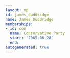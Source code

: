 ```yaml
---
layout: mp
id: james_duddridge
name: James Duddridge
memberships:
- id: con
  name: Conservative Party
  start: '2005-06-28'
  end: 
autogenerated: true
---
```

